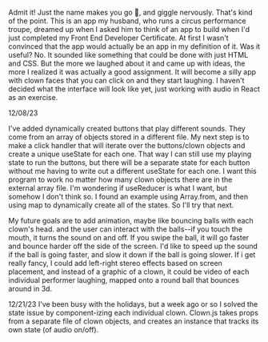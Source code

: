 Admit it! Just the name makes you go 👀, and giggle nervously.
That's kind of the point.
This is an app my husband, who runs a circus performance troupe, dreamed up when I asked him to think of an app to build when I'd just completed my Front End Developer Certificate.
At first I wasn't convinced that the app would actually be an app in my definition of it. Was it useful? No. It sounded like something that could be done with just HTML and CSS.
But the more we laughed about it and came up with ideas, the more I realized it was actually a good assignment.
It will become a silly app with clown faces that you can click on and they start laughing. I haven't decided what the interface will look like yet, just working with audio in React as an exercise.

12/08/23

I've added dynamically created buttons that play different sounds. They come from an array of objects stored in a different file. My next step is to make a click handler that will iterate over the buttons/clown objects and create a unique useState for each one. That way I can still use my playing state to run the buttons, but there will be a separate state for each button without me having to write out a different useState for each one. I want this program to work no matter how many clown objects there are in the external array file. I'm wondering if useReducer is what I want, but somehow I don't think so. I found an example using Array.from, and then using map to dynamically create all of the states. So I'll try that next.

My future goals are to add animation, maybe like bouncing balls with each clown's head. and the user can interact with the balls--if you touch the mouth, it turns the sound on and off. If you swipe the ball, it will go faster and bounce harder off the side of the screen. I'd like to speed up the sound if the ball is going faster, and slow it down if the ball is going slower. If i get really fancy, I could add left-right stereo effects based on screen placement, and instead of a graphic of a clown, it could be video of each individual performer laughing, mapped onto a round ball that bounces around in 3d.

12/21/23
I've been busy with the holidays, but a week ago or so I solved the state issue by component-izing each individual clown. Clown.js takes props from a separate file of clown objects, and creates an instance that tracks its own state (of audio on/off).
